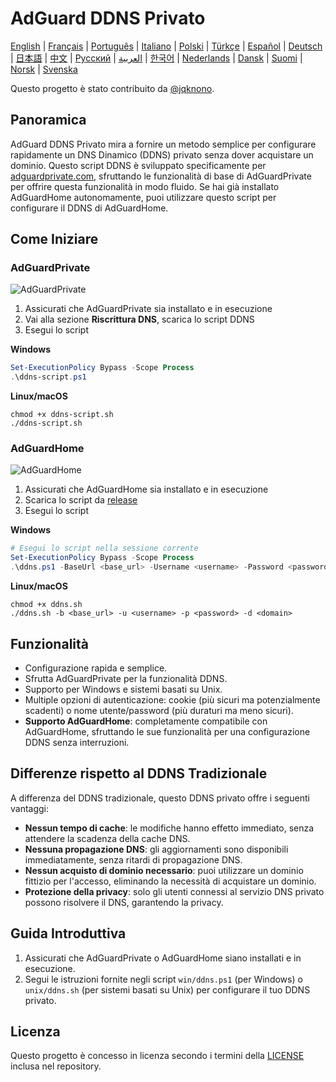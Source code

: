 # AdGuard DDNS Privato

[English](readme.md) | [Français](readme.fr.md) | [Português](readme.pt.md) | [Italiano](readme.it.md) | [Polski](readme.pl.md) | [Türkçe](readme.tr.md) | [Español](readme.es.md) | [Deutsch](readme.de.md) | [日本語](readme.ja.md) | [中文](readme.zh.md) | [Русский](readme.ru.md) | [العربية](readme.ar.md) | [한국어](readme.ko.md) | [Nederlands](readme.nl.md) | [Dansk](readme.da.md) | [Suomi](readme.fi.md) | [Norsk](readme.no.md) | [Svenska](readme.sv.md)

Questo progetto è stato contribuito da [@jqknono](https://github.com/jqknono).

## Panoramica

AdGuard DDNS Privato mira a fornire un metodo semplice per configurare rapidamente un DNS Dinamico (DDNS) privato senza dover acquistare un dominio.
Questo script DDNS è sviluppato specificamente per [adguardprivate.com](https://adguardprivate.com), sfruttando le funzionalità di base di AdGuardPrivate per offrire questa funzionalità in modo fluido.
Se hai già installato AdGuardHome autonomamente, puoi utilizzare questo script per configurare il DDNS di AdGuardHome.

## Come Iniziare

### AdGuardPrivate

![AdGuardPrivate](./assets/adguardprivate.webp)

1. Assicurati che AdGuardPrivate sia installato e in esecuzione
2. Vai alla sezione **Riscrittura DNS**, scarica lo script DDNS
3. Esegui lo script

**Windows**

```powershell
Set-ExecutionPolicy Bypass -Scope Process
.\ddns-script.ps1
```

**Linux/macOS**

```shell
chmod +x ddns-script.sh
./ddns-script.sh
```

### AdGuardHome

![AdGuardHome](./assets/adguardhome.webp)

1. Assicurati che AdGuardHome sia installato e in esecuzione
2. Scarica lo script da [release](https://github.com/AdGuardPrivate/adguardprivate-ddns/releases)
3. Esegui lo script

**Windows**

```powershell
# Esegui lo script nella sessione corrente
Set-ExecutionPolicy Bypass -Scope Process
.\ddns.ps1 -BaseUrl <base_url> -Username <username> -Password <password> -Domain <domain>
```

**Linux/macOS**

```shell
chmod +x ddns.sh
./ddns.sh -b <base_url> -u <username> -p <password> -d <domain>
```

## Funzionalità

- Configurazione rapida e semplice.
- Sfrutta AdGuardPrivate per la funzionalità DDNS.
- Supporto per Windows e sistemi basati su Unix.
- Multiple opzioni di autenticazione: cookie (più sicuri ma potenzialmente scadenti) o nome utente/password (più duraturi ma meno sicuri).
- **Supporto AdGuardHome**: completamente compatibile con AdGuardHome, sfruttando le sue funzionalità per una configurazione DDNS senza interruzioni.

## Differenze rispetto al DDNS Tradizionale

A differenza del DDNS tradizionale, questo DDNS privato offre i seguenti vantaggi:

- **Nessun tempo di cache**: le modifiche hanno effetto immediato, senza attendere la scadenza della cache DNS.
- **Nessuna propagazione DNS**: gli aggiornamenti sono disponibili immediatamente, senza ritardi di propagazione DNS.
- **Nessun acquisto di dominio necessario**: puoi utilizzare un dominio fittizio per l'accesso, eliminando la necessità di acquistare un dominio.
- **Protezione della privacy**: solo gli utenti connessi al servizio DNS privato possono risolvere il DNS, garantendo la privacy.

## Guida Introduttiva

1. Assicurati che AdGuardPrivate o AdGuardHome siano installati e in esecuzione.
2. Segui le istruzioni fornite negli script `win/ddns.ps1` (per Windows) o `unix/ddns.sh` (per sistemi basati su Unix) per configurare il tuo DDNS privato.

## Licenza

Questo progetto è concesso in licenza secondo i termini della [LICENSE](LICENSE) inclusa nel repository.